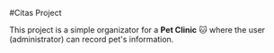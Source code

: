#Citas Project

This project is a simple organizator for a **Pet Clinic** 🐱 where the user (administrator) can record pet's information.
